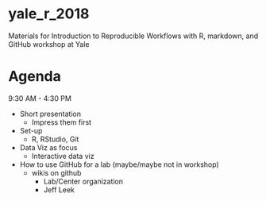 # yale_r_2018
Materials for Introduction to Reproducible Workflows with R, markdown, and GitHub workshop at Yale 

# Agenda
9:30 AM - 4:30 PM

- Short presentation
  - Impress them first
- Set-up 
  - R, RStudio, Git
- Data Viz as focus
  - Interactive data viz
- How to use GitHub for a lab (maybe/maybe not in workshop)
  - wikis on github
    - Lab/Center organization
    - Jeff Leek
